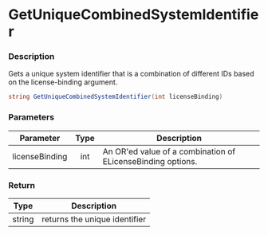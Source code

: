 # GetUniqueCombinedSystemIdentifier

### Description

Gets a unique system identifier that is a combination of different IDs based on the license-binding argument.

```c#
string GetUniqueCombinedSystemIdentifier(int licenseBinding)
```

### Parameters

| Parameter      | Type | Description                                                 |
| -------------- | :--: | ----------------------------------------------------------- |
| licenseBinding |  int | An OR'ed value of a combination of ELicenseBinding options. |

### Return

| Type   | Description                   |
| ------ | ----------------------------- |
| string | returns the unique identifier |
